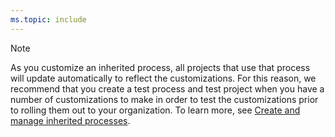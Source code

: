 ```yaml
---
ms.topic: include
---
```



> [!NOTE]   
> As you customize an inherited process, all projects that use that process will update automatically to reflect the customizations. For this reason, we recommend that you create a test process and test project when you have a number of customizations to make in order to test the customizations prior to rolling them out to your organization. To learn more, see [Create and manage inherited processes](/azure/devops/organizations/settings/work/manage-process). 

